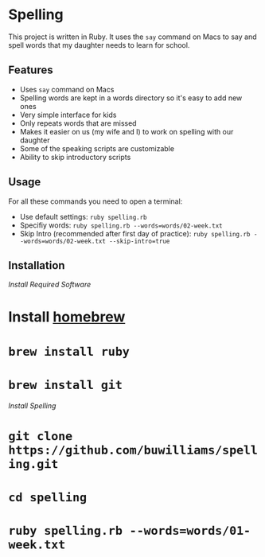 # Spelling

This project is written in Ruby. It uses the `say` command on
Macs to say and spell words that my daughter needs to learn
for school.

## Features

- Uses `say` command on Macs
- Spelling words are kept in a words directory so it's easy to add new ones
- Very simple interface for kids
- Only repeats words that are missed
- Makes it easier on us (my wife and I) to work on spelling with our daughter
- Some of the speaking scripts are customizable
- Ability to skip introductory scripts

## Usage

For all these commands you need to open a terminal:
- Use default settings: `ruby spelling.rb`
- Specifiy words: `ruby spelling.rb --words=words/02-week.txt`
- Skip Intro (recommended after first day of practice): `ruby spelling.rb --words=words/02-week.txt --skip-intro=true`

## Installation

*Install Required Software*

# Install [homebrew](http://brew.sh/)
# `brew install ruby`
# `brew install git`

*Install Spelling*

# `git clone https://github.com/buwilliams/spelling.git`
# `cd spelling`
# `ruby spelling.rb --words=words/01-week.txt`
